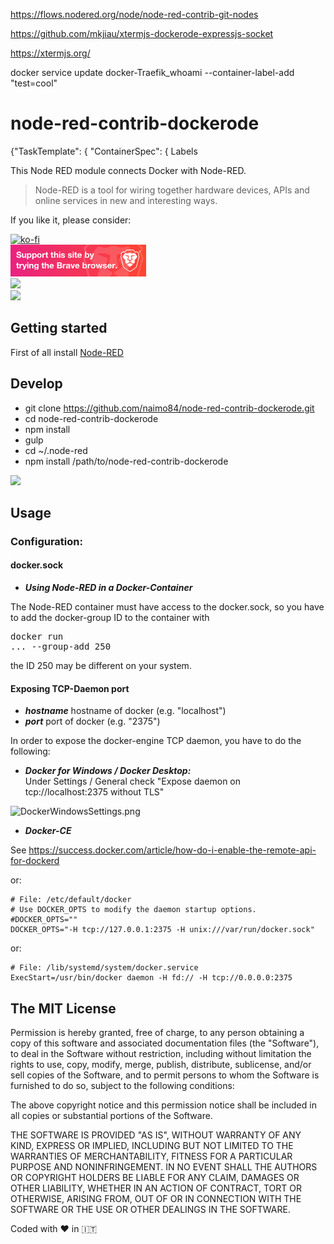 https://flows.nodered.org/node/node-red-contrib-git-nodes

https://github.com/mkjiau/xtermjs-dockerode-expressjs-socket


https://xtermjs.org/




docker service update docker-Traefik_whoami --container-label-add "test=cool"


# node-red-contrib-dockerode


{"TaskTemplate": {
"ContainerSpec": {
    Labels


This Node RED module connects Docker with Node-RED.

> Node-RED is a tool for wiring together hardware devices, APIs and online services in new and interesting ways.

If you like it, please consider:

[![ko-fi](https://www.ko-fi.com/img/githubbutton_sm.svg)](https://ko-fi.com/T6T412CXA)
<br><a target="blank" href="https://brave.com/nai412"><img src="./examples/support_banner.png"/></a>
<br><a target="blank" href="https://paypal.me/NeumannBenjamin"><img src="https://img.shields.io/badge/Donate-PayPal-blue.svg"/></a>
<br><a target="blank" href="https://blockchain.info/payment_request?address=3KDjCmXsGFYawmycXRsVwfFbphog117N8P"><img src="https://img.shields.io/badge/Donate-Bitcoin-green.svg"/></a> 

## Getting started

First of all install [Node-RED](http://nodered.org/docs/getting-started/installation)

## Develop

* git clone https://github.com/naimo84/node-red-contrib-dockerode.git
* cd node-red-contrib-dockerode
* npm install
* gulp
* cd ~/.node-red 
* npm install /path/to/node-red-contrib-dockerode

<img src="https://img.shields.io/npm/dy/node-red-contrib-dockerode?style=for-the-badge"/>

## Usage

### Configuration:

#### docker.sock

- ***Using Node-RED in a Docker-Container***

The Node-RED container must have access to the docker.sock, so you have to add the docker-group ID to the container with <pre>docker run ... --group-add 250</pre> the ID 250 may be different on your system.

#### Exposing TCP-Daemon port

- ***hostname*** hostname of docker (e.g. "localhost")
- ***port*** port of docker (e.g. "2375")

In order to expose the docker-engine TCP daemon, you have to do the following:

- ***Docker for Windows / Docker Desktop:*** 
<br>Under Settings / General check "Expose daemon on tcp://localhost:2375 without TLS"

![DockerWindowsSettings.png](https://github.com/naimo84/node-red-contrib-dockerode/raw/master/examples/DockerWindowsSettings.png)

- ***Docker-CE***

See https://success.docker.com/article/how-do-i-enable-the-remote-api-for-dockerd

or: 

```
# File: /etc/default/docker
# Use DOCKER_OPTS to modify the daemon startup options.
#DOCKER_OPTS=""
DOCKER_OPTS="-H tcp://127.0.0.1:2375 -H unix:///var/run/docker.sock"
```

or: 

```
# File: /lib/systemd/system/docker.service
ExecStart=/usr/bin/docker daemon -H fd:// -H tcp://0.0.0.0:2375
```





## The MIT License
Permission is hereby granted, free of charge, to any person obtaining a copy
of this software and associated documentation files (the "Software"), to deal in the Software without restriction, including without limitation the rights to use, copy, modify, merge, publish, distribute, sublicense, and/or sell copies of the Software, and to permit persons to whom the Software is furnished to do so, subject to the following conditions:

The above copyright notice and this permission notice shall be included in
all copies or substantial portions of the Software.

THE SOFTWARE IS PROVIDED "AS IS", WITHOUT WARRANTY OF ANY KIND, EXPRESS OR IMPLIED, INCLUDING BUT NOT LIMITED TO THE WARRANTIES OF MERCHANTABILITY, FITNESS FOR A PARTICULAR PURPOSE AND NONINFRINGEMENT. IN NO EVENT SHALL THE
AUTHORS OR COPYRIGHT HOLDERS BE LIABLE FOR ANY CLAIM, DAMAGES OR OTHER LIABILITY, WHETHER IN AN ACTION OF CONTRACT, TORT OR OTHERWISE, ARISING FROM, OUT OF OR IN CONNECTION WITH THE SOFTWARE OR THE USE OR OTHER DEALINGS IN THE SOFTWARE.

Coded with :heart: in :it:
